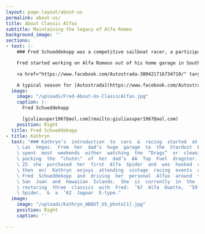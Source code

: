 ```yaml
---
layout: page-layout/about-us
permalink: about-us/
title: About Classic Alfas
subtitle: Maintaining the legacy of Alfa Romeo
background_image: ''
sections:
- text: |-
    ### Fred Schueddekopp was a competitive sailboat racer, a participant in the _1983 America's Cup_, and he spent years in the sailmaking industry at _North Sails_ before making the switch to motorsports.

    Fred started working on Alfa Romeos out of his home garage in Southern California in the late 1980s. He started his full-time career in the business about 1989. Many of Fred's restoration skills were developed during his tenure with _Mosier Restoration_ in Los Angeles. Having spent a few years competing with _IMSA_ in the _Firestone Firehawk Series_, he eventually got involved with vintage car racing through _VARA_. Racing his own cars quickly led to building and maintaining cars for customers, which he has continued to do ever since.

    <a href="https://www.facebook.com/Autostrada-300421716734710/" target="_blank" class="centered-image-wrapper"><img src="https://res.cloudinary.com/wesedholm/image/upload/w_400/v1544346915/festisite_facebook.png"></a>

    A typical season for [Autostrada](https://www.facebook.com/Autostrada-300421716734710/), involves six or more events and race support for as many as five cars. Since its inception, Autostrada's focus has been on cars in the 750/101/105 range, specializing in Alfa Romeos along with occasional Formula or Sports Racer. Multiple GTVs, GTAs, and sedans have been built or restored for the track. During the off-season, the race work is done alongside restorations of Alfas from Giuliettas, Spiders & Sprints to105 series coupes and sedans. Other vintage cars, both British and domestic, have also found their way through the shop. But, today as always, the favorite remains Alfa Romeo!
  image:
    image: "/uploads/Fred-About-Us-ClassicAlfas.jpg"
    caption: |-
      Fred Schueddekopp

      [giuliasuper1967@aol.com](mailto:giuliasuper1967@aol.com)
    position: Right
  title: Fred Schueddekopp
- title: Kathryn
  text: "### Kathryn’s  introduction  to  cars  &  racing  started  at  age  7  in
    \ Las  Vegas.  From  her  dad’s  huge  garage  to  the  Stardust  Raceway she
    \ spent  most  weekends  either  watching  the  “Drags”  or  cleaning  parts  and
    \ packing  the  “chute\"  of  her  dad’s  AA  Top  Fuel  dragster. \n\nAt  age
    \ 25  she  purchased  her  first  Alfa  Spider  and  was  hooked  on  Alfas  from
    \ then  on!  Kathryn  enjoys  attending  vintage  racing  events  with  her  partner
    \ Fred  Schueddekopp  and  driving  her  personal  Alfas  around  the  beautiful
    \ San  Juan  and  Hawaiian  Islands.  She  is  currently  in  the  process  of
    \ restoring  three  classics  with  Fred:  ’67  Alfa  Duetto,  ’59  Giulietta
    \ Spider,  &  a  ’62  Jaguar  E-type."
  image:
    image: "/uploads/Kathryn_ABOUT_US_photo[1].jpg"
    position: Right
    caption: ''

---
```

